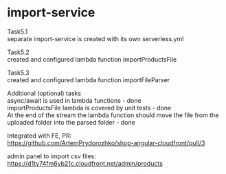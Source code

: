 # import-service

Task5.1 \
separate import-service is created with its own serverless.yml

Task5.2 \
created and configured lambda function importProductsFile

Task5.3 \
created and configured lambda function importFileParser

Additional (optional) tasks \
async/await is used in lambda functions - done \
importProductsFile lambda is covered by unit tests - done \
At the end of the stream the lambda function should move the file from the uploaded folder into the parsed folder - done

Integrated with FE, PR: \
https://github.com/ArtemPrydorozhko/shop-angular-cloudfront/pull/3

admin panel to import csv files: \
https://d1ty74fm6yb21c.cloudfront.net/admin/products

